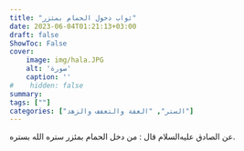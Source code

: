 ```yaml
---
title: "ثواب دخول الحمام بمئزر"
date: 2023-06-04T01:21:13+03:00
draft: false
ShowToc: False
cover:
    image: img/hala.JPG
    alt: 'صورة'
    caption: ''
#    hidden: false
summary: 
tags: [""]
categories: ["الستر", "العفة والتعفف والزهد"]
---
```

عن الصادق عليه‌السلام
قال : من دخل الحمام بمئزر ستره الله بستره.

